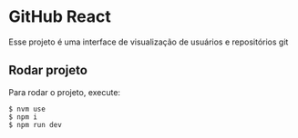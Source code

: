 # GitHub React
Esse projeto é uma interface de visualização de usuários e repositórios git

## Rodar projeto
Para rodar o projeto, execute:
```shell
$ nvm use
$ npm i
$ npm run dev
```
